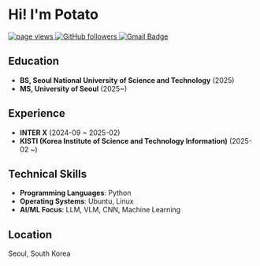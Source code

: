 <h1 align="left" id="macropower-title">Hi! I'm Potato</h1>
<p align="left">
  <a href="https://github.com/jagabi">
    <img src="https://komarev.com/ghpvc/?username=jagabi" alt="page views">
  </a>
  <a href="https://github.com/jagabi">
    <img alt="GitHub followers" src="https://img.shields.io/github/followers/jagabi?color=green&logo=github">
  </a>
  <a href="mailto:yundong0913@gmail.com">
    <img src="https://img.shields.io/badge/Gmail-d14836?style=flat-square&logo=Gmail&logoColor=white" alt="Gmail Badge">
  </a>
</p>

## Education
- **BS, Seoul National University of Science and Technology** (2025)
- **MS, University of Seoul** (2025~)

## Experience
- **INTER X** (2024-09 ~ 2025-02)
- **KISTI (Korea Institute of Science and Technology Information)** (2025-02 ~)

## Technical Skills
- **Programming Languages**: Python
- **Operating Systems**: Ubuntu, Linux
- **AI/ML Focus**: LLM, VLM, CNN, Machine Learning

## Location
Seoul, South Korea

